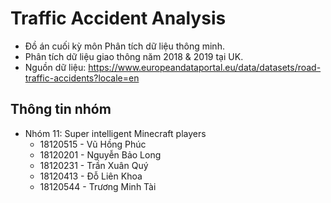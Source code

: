 # Traffic Accident Analysis

- Đồ án cuối kỳ môn Phân tích dữ liệu thông minh.
- Phân tích dữ liệu giao thông năm 2018 & 2019 tại UK.
- Nguồn dữ liệu: https://www.europeandataportal.eu/data/datasets/road-traffic-accidents?locale=en

## Thông tin nhóm 

- Nhóm 11: Super intelligent Minecraft players
    - 18120515 - Vũ Hồng Phúc
    - 18120201 - Nguyễn Bảo Long
    - 18120231 - Trần Xuân Quý
    - 18120413 - Đỗ Liên Khoa
    - 18120544 - Trương Minh Tài
